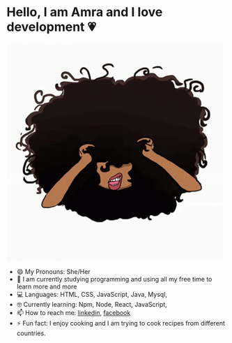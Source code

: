 # Hello, I am Amra and I love development :heartpulse:



![](https://raw.githubusercontent.com/Amraaa/Amraaa/master/gifcurlyhair.gif)


- 😄 My Pronouns: She/Her
- 🌱 I am currently studying programming and using all my free time to learn more and more
- 💻 Languages: HTML, CSS, JavaScript, Java, Mysql,
- 🤓 Currently learning: Npm, Node, React, JavaScript,
- 📫 How to reach me: [linkedin](https://www.linkedin.com/in/amra-topuz-b5a0b7197/), [facebook](https://www.facebook.com/pufich)
- ⚡ Fun fact: I enjoy cooking and I am trying to cook recipes from different countries.
